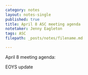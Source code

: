 ```yaml
---
category: notes
layout: notes-single
published: true
title: April 8 ASC meeting agenda
notetaker: Jenny Eagleton
tags: ASC
filepath: _posts/notes/filename.md

---
```


April 8 meeting agenda:

EOYS update
